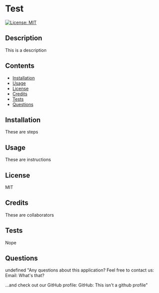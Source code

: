 # Test
[![License: MIT](https://img.shields.io/badge/License-MIT-yellow.svg)](https://opensource.org/licenses/MIT)


## Description
This is a description


## Contents
- [Installation](#installation)
- [Usage](#usage)
- [License](#license)
- [Credits](#credits)
- [Tests](#tests)
- [Questions](#questions)

## Installation
These are steps

## Usage
These are instructions

## License
MIT

## Credits
These are collaborators

## Tests
Nope

## Questions
undefined
"Any questions about this application? Feel free to contact us:
Email: What's that?

...and check out our GitHub profile:
GitHub: This isn't a github profile"

